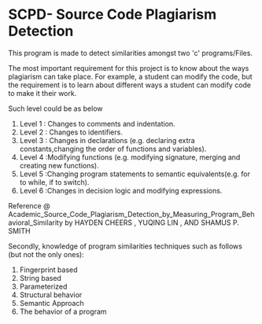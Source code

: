 # SCPD- Source Code Plagiarism Detection 
This program is made to detect similarities amongst two 'c' programs/Files.


The most important requirement for this project is to know about the ways plagiarism can take place. For example, a 
student can modify the code, but the requirement is to learn about different ways a student can modify code to make 
it their work. 

Such level could be as below 
   1) Level 1 : Changes to comments and indentation.
   2) Level 2 : Changes to identifiers.
   3) Level 3 : Changes in declarations (e.g. declaring extra constants,changing the order of functions and variables).
   4) Level 4 :Modifying functions (e.g. modifying signature, merging and creating new functions).
   5) Level 5 :Changing program statements to semantic equivalents(e.g. for to while, if to switch).
   6) Level 6 :Changes in decision logic and modifying expressions.
 
Reference @ Academic_Source_Code_Plagiarism_Detection_by_Measuring_Program_Behavioral_Similarity by HAYDEN CHEERS , YUQING LIN , AND SHAMUS P. SMITH

Secondly, knowledge of program similarities techniques such as follows (but not the only ones):
   1) Fingerprint based 
   2) String based
   3) Parameterized
   4) Structural behavior
   5) Semantic Approach
   6) The behavior of a program 
